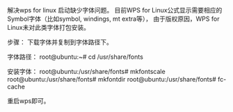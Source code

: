 解决wps for linux 启动缺少字体问题。
目前WPS for Linux公式显示需要相应的Symbol字体（比如symbol, windings, mt extra等）， 由于版权原因，WPS for Linux未对此类字体打包安装。

步骤：
下载字体并复制到字体路径下。

字体路径：
root@ubuntu:~#  cd /usr/share/fonts

安装字体：
root@ubuntu:/usr/share/fonts# mkfontscale
root@ubuntu:/usr/share/fonts# mkfontdir
root@ubuntu:/usr/share/fonts# fc-cache

重启wps即可。
